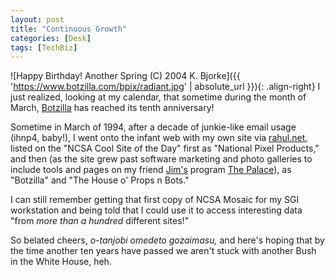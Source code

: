 ```yaml
---
layout: post
title: "Continuous Growth"
categories: [Desk]
tags: [TechBiz]
---
```



![Happy Birthday! Another Spring (C) 2004 K. Bjorke]({{ 'https://www.botzilla.com/bpix/radiant.jpg' | absolute_url }}){: .align-right}
I just realized, looking at my calendar, that sometime during the month of March, <a href="https://www.botzilla.com/">Botzilla</a> has reached its tenth anniversary!

Sometime in March of 1994, after a decade of junkie-like email usage (ihnp4, baby!), I went onto the infant web with my own site via <a href="http://www.rahul.net/">rahul.net,</a> listed on the "NCSA Cool Site of the Day" first as "National Pixel Products," and then (as the site grew past software marketing and photo galleries to include tools and pages on my friend <a href="http://www.jbum.com/" rel="friend">Jim's</a> program <a href="http://www.thepalace.com/">The Palace</a>), as "Botzilla" and "The House o' Props n Bots."

I can still remember getting that first copy of NCSA Mosaic for my SGI workstation and being told that I could use it to access interesting data "from <i>more than a hundred</i> different sites!"

So belated cheers, <i>o-tanjobi omedeto gozaimasu,</i> and here's hoping that by the time another ten years have passed we aren't stuck with another Bush in the White House, heh.
